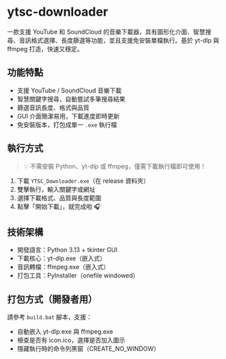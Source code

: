 # ytsc-downloader

一款支援 YouTube 和 SoundCloud 的音樂下載器，具有圖形化介面、智慧搜尋、音訊格式選擇、長度篩選等功能，並且支援免安裝單檔執行。基於 yt-dlp 與 ffmpeg 打造，快速又穩定。

## 功能特點

- 支援 YouTube / SoundCloud 音樂下載
- 智慧關鍵字搜尋，自動嘗試多筆搜尋結果
- 篩選音訊長度、格式與品質
- GUI 介面簡潔易用，下載進度即時更新
- 免安裝版本，打包成單一 `.exe` 執行檔

## 執行方式

> 💡 不需安裝 Python、yt-dlp 或 ffmpeg，僅需下載執行檔即可使用！

1. 下載 `YTSC_Downloader.exe`（在 release 資料夾）
2. 雙擊執行，輸入關鍵字或網址
3. 選擇下載格式、品質與長度範圍
4. 點擊「開始下載」，就完成啦 🎧

## 技術架構

- 開發語言：Python 3.13 + tkinter GUI
- 下載核心：yt-dlp.exe（嵌入式）
- 音訊轉檔：ffmpeg.exe（嵌入式）
- 打包工具：PyInstaller（onefile windowed）

## 打包方式（開發者用）

請參考 `build.bat` 腳本，支援：

- 自動嵌入 yt-dlp.exe 與 ffmpeg.exe
- 檢查是否有 icon.ico，選擇是否加入圖示
- 隱藏執行時的命令列黑窗（CREATE_NO_WINDOW）
